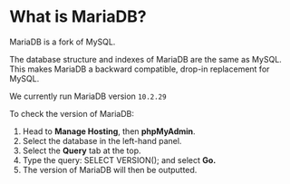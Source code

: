 # What is MariaDB?

MariaDB is a fork of MySQL.

The database structure and indexes of MariaDB are the same as MySQL. This makes MariaDB a backward compatible, drop-in replacement for MySQL.

We currently run MariaDB version `10.2.29`

To check the version of MariaDB:

1. Head to **Manage Hosting**, then **phpMyAdmin**.
2. Select the database in the left-hand panel. &#x20;
3. Select the **Query** tab at the top.
4. Type the query: SELECT VERSION(); and select **Go.**
5. The version of MariaDB will then be outputted.

